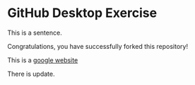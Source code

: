 # GitHub Desktop Exercise

This is a sentence.

Congratulations, you have successfully forked this repository!

This is a [google website](https://www.google.com)

There is update.